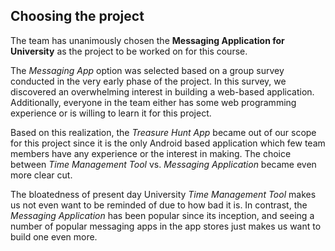 ## Choosing the project

The team has unanimously chosen the **Messaging Application for University**
as the project to be worked on for this course.

The *Messaging App* option was selected based on a group survey conducted in
the very early phase of the project. In this survey, we discovered an
overwhelming interest in building a web-based application. Additionally,
everyone in the team either has some web programming experience or is willing to learn it for this project.

Based on this realization, the *Treasure Hunt App* became out of our scope
for this project since it is the only Android based application which few team
members have any experience or the interest in making. The choice between
*Time Management Tool* vs. *Messaging Application* became even more clear cut.

The bloatedness of present day University *Time Management Tool* makes
us not even want to be reminded of due to how bad it is. In contrast, the
*Messaging Application* has been popular since its inception, and seeing
a number of popular messaging apps in the app stores just makes us want to
build one even more.
